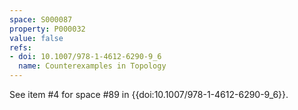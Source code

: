 ```yaml
---
space: S000087
property: P000032
value: false
refs:
- doi: 10.1007/978-1-4612-6290-9_6
  name: Counterexamples in Topology
---
```


See item #4 for space #89 in {{doi:10.1007/978-1-4612-6290-9_6}}.
